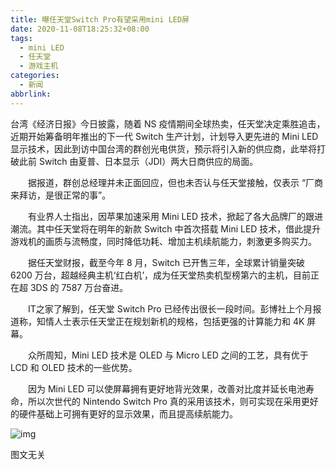 ```yaml
---
title: 曝任天堂Switch Pro有望采用mini LED屏
date: 2020-11-08T18:25:32+08:00
tags:
  - mini LED
  - 任天堂
  - 游戏主机
categories:
  - 新闻
abbrlink:
---
```


台湾《经济日报》今日披露，随着 NS 疫情期间全球热卖，任天堂决定乘胜追击，近期开始筹备明年推出的下一代 Switch 生产计划，计划导入更先进的 Mini LED 显示技术，因此到访中国台湾的群创光电供货，预示将引入新的供应商，此举将打破此前 Switch 由夏普、日本显示（JDI）两大日商供应的局面。

　　据报道，群创总经理并未正面回应，但也未否认与任天堂接触，仅表示 “厂商来拜访，是很正常的事”。

　　有业界人士指出，因苹果加速采用 Mini LED 技术，掀起了各大品牌厂的跟进潮流。其中任天堂将在明年的新款 Switch 中首次搭载 Mini LED 技术，借此提升游戏机的画质与流畅度，同时降低功耗、增加主机续航能力，刺激更多购买力。

　　据任天堂财报，截至今年 8 月，Switch 已开售三年，全球累计销量突破 6200 万台，超越经典主机‘红白机’，成为任天堂热卖机型榜第六的主机，目前正在超 3DS 的 7587 万台奋进。

　　IT之家了解到，任天堂 Switch Pro 已经传出很长一段时间。彭博社上个月报道称，知情人士表示任天堂正在规划新机的规格，包括更强的计算能力和 4K 屏幕。

　　众所周知，Mini LED 技术是 OLED 与 Micro LED 之间的工艺，具有优于 LCD 和 OLED 技术的一些优势。

　　因为 Mini LED 可以使屏幕拥有更好地背光效果，改善对比度并延长电池寿命，所以次世代的 Nintendo Switch Pro 真的采用该技术，则可实现在采用更好的硬件基础上可拥有更好的显示效果，而且提高续航能力。

![img](https://cdn.jsdelivr.net/gh/yakeing/Documentation@main/Hexo/images/1247-kcaeqzx2197150.jpg)

 图文无关